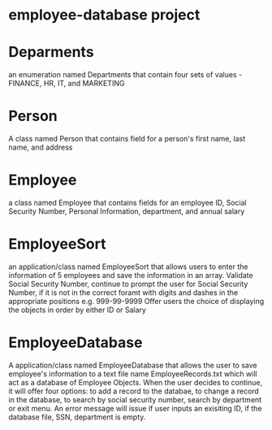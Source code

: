 # employee-database project

# Deparments
an enumeration named Departments that contain four sets of values - FINANCE, HR, IT, and MARKETING

# Person
A class named Person that contains field for a person's first name, last name, and address

# Employee
a class named Employee that contains fields for an employee ID, Social Security Number, Personal Information, department, and annual salary

# EmployeeSort
an application/class named EmployeeSort that allows users to enter the information of 5 employees and save the information in an array. Validate Social Security Number, continue to prompt the user for Social Security Number, if it is not in the correct foramt with digits and dashes in the appropriate positions e.g. 999-99-9999
Offer users the choice of displaying the objects in order by either ID or Salary

# EmployeeDatabase
A application/class named EmployeeDatabase that allows the user to save employee's information to a text file name EmployeeRecords.txt which will act as a database of Employee Objects.
When the user decides to continue, it will offer four options: to add a record to the databae, to change a record in the database, to search by social security number, search by department or exit menu.
An error message will issue if user inputs an exisiting ID, if the database file, SSN, department is empty.


